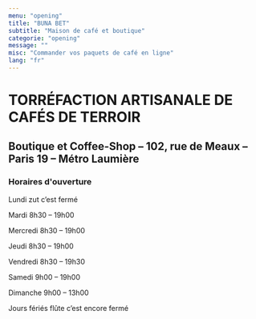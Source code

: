 ```yaml
---
menu: "opening"
title: "BUNA BET"
subtitle: "Maison de café et boutique"
categorie: "opening"
message: ""
misc: "Commander vos paquets de café en ligne"
lang: "fr"
---
```

# TORRÉFACTION ARTISANALE DE CAFÉS DE TERROIR

## Boutique et Coffee-Shop – 102, rue de Meaux – Paris 19 – Métro Laumière

### Horaires d'ouverture

Lundi zut c’est fermé

Mardi 8h30 – 19h00

Mercredi 8h30 – 19h00

Jeudi 8h30 – 19h00

Vendredi 8h30 – 19h30

Samedi 9h00 – 19h00

Dimanche 9h00 – 13h00

Jours fériés flûte c’est encore fermé

